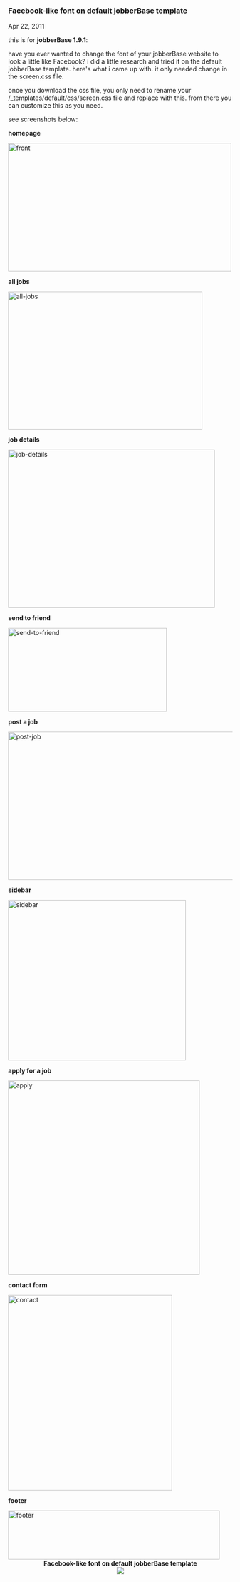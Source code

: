 ### Facebook-like font on default jobberBase template

Apr 22, 2011

this is for __jobberBase 1.9.1__:

have you ever wanted to change the font of your jobberBase website to look a little like Facebook? i did a little research and tried it on the default jobberBase template. here's what i came up with. it only needed change in the screen.css file. 

once you download the css file, you only need to rename your /_templates/default/css/screen.css file and replace with this. from there you can customize this as you need.

see screenshots below:

__homepage__

<img alt="front" class="aligncenter size-full wp-image-1572" height="288" src="http://www.redjumpsuit.net/wp-content/uploads/2011/04/front.png" title="front" width="501"/>

__all jobs__

<img alt="all-jobs" class="aligncenter size-full wp-image-1568" height="309" src="http://www.redjumpsuit.net/wp-content/uploads/2011/04/all-jobs.png" title="all-jobs" width="436"/>

__job details__

<img alt="job-details" class="aligncenter size-full wp-image-1578" height="355" src="http://www.redjumpsuit.net/wp-content/uploads/2011/04/job-details.png" title="job-details" width="464"/>

__send to friend__

<img alt="send-to-friend" class="aligncenter size-full wp-image-1570" height="188" src="http://www.redjumpsuit.net/wp-content/uploads/2011/04/send-to-friend.png" title="send-to-friend" width="356"/>

__post a job__

<img alt="post-job" class="aligncenter size-full wp-image-1571" height="332" src="http://www.redjumpsuit.net/wp-content/uploads/2011/04/post-job.png" title="post-job" width="517"/>

__sidebar__

<img alt="sidebar" class="aligncenter size-full wp-image-1569" height="360" src="http://www.redjumpsuit.net/wp-content/uploads/2011/04/sidebar.png" title="sidebar" width="399"/>

__apply for a job__

<img alt="apply" class="aligncenter size-full wp-image-1575" height="436" src="http://www.redjumpsuit.net/wp-content/uploads/2011/04/apply.png" title="apply" width="430"/>

__contact form__

<img alt="contact" class="aligncenter size-full wp-image-1574" height="438" src="http://www.redjumpsuit.net/wp-content/uploads/2011/04/contact.png" title="contact" width="368"/>

__footer__

<img alt="footer" class="aligncenter size-full wp-image-1573" height="110" src="http://www.redjumpsuit.net/wp-content/uploads/2011/04/footer.png" title="footer" width="475"/>

<center><strong>Facebook-like font on default jobberBase template</strong><br/><a href="#" onclick="startGateway('NDk0ODk5');"><img class="none" src="http://www.redjumpsuit.net/wp-content/uploads/files/download.jpg"/></a></center>
